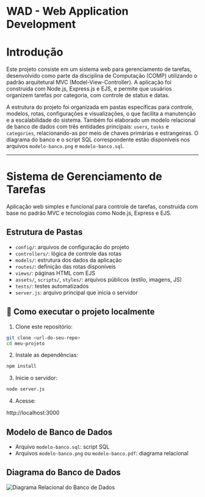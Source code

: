 # WAD - Web Application Development


# Introdução

Este projeto consiste em um sistema web para gerenciamento de tarefas, desenvolvido como parte da disciplina de Computação (COMP) utilizando o padrão arquitetural MVC (Model-View-Controller). A aplicação foi construída com Node.js, Express.js e EJS, e permite que usuários organizem tarefas por categoria, com controle de status e datas.

A estrutura do projeto foi organizada em pastas específicas para controle, modelos, rotas, configurações e visualizações, o que facilita a manutenção e a escalabilidade do sistema. Também foi elaborado um modelo relacional de banco de dados com três entidades principais: `users`, `tasks` e `categories`, relacionando-as por meio de chaves primárias e estrangeiras. O diagrama do banco e o script SQL correspondente estão disponíveis nos arquivos `modelo-banco.png` e `modelo-banco.sql`.

---

# Sistema de Gerenciamento de Tarefas

Aplicação web simples e funcional para controle de tarefas, construída com base no padrão MVC e tecnologias como Node.js, Express e EJS.

##  Estrutura de Pastas

- `config/`: arquivos de configuração do projeto
- `controllers/`: lógica de controle das rotas
- `models/`: estrutura dos dados da aplicação
- `routes/`: definição das rotas disponíveis
- `views/`: páginas HTML com EJS
- `assets/`, `scripts/`, `styles/`: arquivos públicos (estilo, imagens, JS)
- `tests/`: testes automatizados
- `server.js`: arquivo principal que inicia o servidor

## 🚀 Como executar o projeto localmente

1. Clone este repositório:

```bash
git clone <url-do-seu-repo>
cd meu-projeto
```

2. Instale as dependências:

```bash
npm install
```

3. Inicie o servidor:

```bash
node server.js
```

4. Acesse:

http://localhost:3000


##  Modelo de Banco de Dados

- Arquivo `modelo-banco.sql`: script SQL
- Arquivos `modelo-banco.png` ou `modelo-banco.pdf`: diagrama relacional


##  Diagrama do Banco de Dados

![Diagrama Relacional do Banco de Dados](modelo-banco.png)

